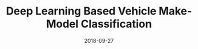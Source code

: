 ---
title: "Deep Learning Based Vehicle Make-Model Classification"
collection: publications
permalink: /publication/01_deep-learning-based-vehicle-make-model-classification
date: 2018-09-27
venue: 'Lecture Notes in Computer Science, vol 11141. Springer, Cham'
paperurl: 'https://link.springer.com/chapter/10.1007/978-3-030-01424-7_53'
citation: 'Satar B., Dirik A.E. (2018) Deep Learning Based Vehicle Make-Model Classification. In: Kůrková V., Manolopoulos Y., Hammer B., Iliadis L., Maglogiannis I. (eds) Artificial Neural Networks and Machine Learning – ICANN 2018. Lecture Notes in Computer Science, vol 11141. Springer, Cham'
---